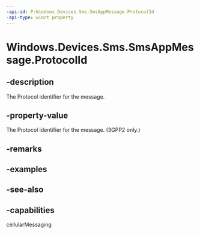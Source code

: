 ----api-id: P:Windows.Devices.Sms.SmsAppMessage.ProtocolId
-api-type: winrt property
---<!-- Property syntaxpublic int ProtocolId { get;  set; }--># Windows.Devices.Sms.SmsAppMessage.ProtocolId## -descriptionThe Protocol identifier for the message.## -property-valueThe Protocol identifier for the message. (3GPP2 only.)## -remarks## -examples## -see-also## -capabilitiescellularMessaging